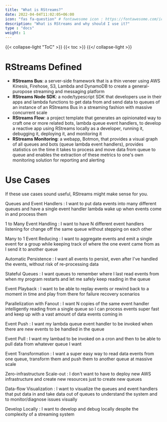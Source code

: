 ```yaml
---
title: "What is RStreams?"
date: 2022-04-04T11:02:05+06:00
icon: "fas fa-question" # fontawesome icon : https://fontawesome.com/icons
description: "What is RStreams and why should I use it?"
type : "docs"
weight: 1
---
```

{{< collapse-light "ToC" >}}
{{< toc  >}}
{{</ collapse-light >}}

# RStreams Defined
* **RStreams Bus**: a server-side framework that is a thin veneer using AWS Kinesis, Firehose, S3, Lambda and DynamoDB to 
create a general-puropose streaming and messaging platform
* **RStreams Node SDK**:  a node/typescript SDK that developers use in their apps and lambda functions to get data from
and send data to queues of an instance of an RStreams Bus in a streaming fashion with massive concurrent scale
* **RStreams Flow**: a project template that generates an opinionated way to craft one or more related bots, lambda queue
event handlers, to develop a reactive app using RStreams locally as a developer, running it, debugging it, deploying it,
and monitoring it
* **RStreams Monitoring**: a webapp, Botmon, that provides a visual graph of all queues and bots (queue lambda event handlers),
provides statistics on the time it takes to process and move data from queue to queue and enables the extraction of these
metrics to one's own monitoring solution for reporting and alerting

# Use Cases
If these use cases sound useful, RStreams might make sense for you.

Queues and Event Handlers
: I want to put data events into many different queues and have a single event handler lambda wake up when events come in and process them

1 to Many Event Handling
: I want to have N different event handlers listening for change off the same queue without stepping on each other

Many to 1 Event Reducing
: I want to aggregate events and emit a single event for a group while keeping track of where the one event came from as I send it to another queue

Automatic Persistence
: I want all events to persist, even after I've handled the events, without risk of re-processing data

Stateful Queues
: I want queues to remember where I last read events from when my program restarts and let me safely keep reading in the queue

Event Playback
: I want to be able to replay events or rewind back to a moment in time and play from there for failure recovery scenarios

Parallelization with Fanout
: I want N copies of the same event handler intelligently reading from a single queue so I can process events super fast
and keep up with a vast amount of data events coming in

Event Push
: I want my lambda queue event handler to be invoked when there are new events to be handled in the queue

Event Pull
: I want my lambad to be invoked on a cron and then to be able to pull data from whatever queue I want

Event Transformation
: I want a super easy way to read data events from one queue, transform them and push them to another queue at massive scale

Zero-infrastructure Scale-out
: I don't want to have to deploy new AWS infrastructure and create new resources just to create new queues

Data-flow Visualization
: I want to visualize the queues and event handlers that put data in and take data out of queues to understand the system
and to monitor/diagnose issues visually

Develop Locally
: I want to develop and debug locally despite the complexity of a streaming system



